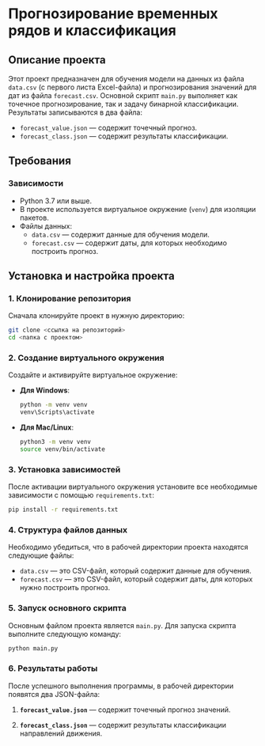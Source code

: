 # Прогнозирование временных рядов и классификация

## Описание проекта

Этот проект предназначен для обучения модели на данных из файла `data.csv` (с первого листа Excel-файла) и прогнозирования значений для дат из файла `forecast.csv`. Основной скрипт `main.py` выполняет как точечное прогнозирование, так и задачу бинарной классификации. Результаты записываются в два файла: 
- `forecast_value.json` — содержит точечный прогноз.
- `forecast_class.json` — содержит результаты классификации.

## Требования

### Зависимости

- Python 3.7 или выше.
- В проекте используется виртуальное окружение (`venv`) для изоляции пакетов.
- Файлы данных:
  - `data.csv` — содержит данные для обучения модели.
  - `forecast.csv` — содержит даты, для которых необходимо построить прогноз.

## Установка и настройка проекта

### 1. Клонирование репозитория

Сначала клонируйте проект в нужную директорию:

```bash
git clone <ссылка на репозиторий>
cd <папка с проектом>
```

### 2. Создание виртуального окружения

Создайте и активируйте виртуальное окружение:

- **Для Windows**:
  ```bash
  python -m venv venv
  venv\Scripts\activate
  ```

- **Для Mac/Linux**:
  ```bash
  python3 -m venv venv
  source venv/bin/activate
  ```

### 3. Установка зависимостей

После активации виртуального окружения установите все необходимые зависимости с помощью `requirements.txt`:

```bash
pip install -r requirements.txt
```

### 4. Структура файлов данных

Необходимо убедиться, что в рабочей директории проекта находятся следующие файлы:

- `data.csv` — это CSV-файл, который содержит данные для обучения.
- `forecast.csv` — это CSV-файл, который содержит даты, для которых нужно построить прогноз.

### 5. Запуск основного скрипта

Основным файлом проекта является `main.py`. Для запуска скрипта выполните следующую команду:

```bash
python main.py
```

### 6. Результаты работы

После успешного выполнения программы, в рабочей директории появятся два JSON-файла:

1. **`forecast_value.json`** — содержит точечный прогноз значений.
   
2. **`forecast_class.json`** — содержит результаты классификации направлений движения.
